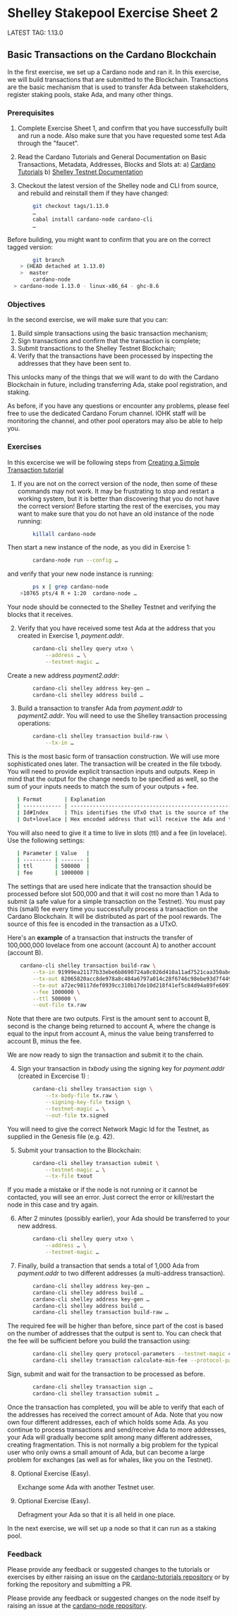# Shelley Stakepool Exercise Sheet 2

LATEST TAG: 1.13.0

## Basic Transactions on the Cardano Blockchain

In the first exercise, we set up a Cardano node and ran it.  In this exercise, we will build transactions that are submitted to the Blockchain.  Transactions are the basic mechanism that is used to transfer Ada between stakeholders, register staking pools, stake Ada, and many other things.

### Prerequisites

1. Complete Exercise Sheet 1, and confirm that you have successfully built and run a node.  Also make sure that you have requested some test Ada through the "faucet".

2. Read the Cardano Tutorials and General Documentation on Basic Transactions, Metadata, Addresses, Blocks and Slots at:
    a) [Cardano Tutorials](https://github.com/input-output-hk/cardano-tutorials/)
    b) [Shelley Testnet Documentation](https://testnets.cardano.org/)

3. Checkout the latest version of the Shelley node and CLI from source, and rebuild and reinstall them if they have changed:

```bash
        git checkout tags/1.13.0
        …
        cabal install cardano-node cardano-cli
        …
```

Before building, you might want to confirm that you are on the correct tagged version:

```bash
        git branch
	> (HEAD detached at 1.13.0)
	>  master
        cardano-node
  > cardano-node 1.13.0 - linux-x86_64 - ghc-8.6
```

### Objectives

In the second exercise, we will make sure that you can:

1. Build simple transactions using the basic transaction mechanism;
2. Sign transactions and confirm that the transaction is complete;
3. Submit transactions to the Shelley Testnet Blockchain;
4. Verify that the transactions have been processed by inspecting the addresses that they have been sent to.

This unlocks many of the things that we will want to do with the Cardano Blockchain in future, including transferring Ada, stake pool registration, and staking.

As before, if you have any questions or encounter any problems, please feel free to use the dedicated Cardano Forum channel.  IOHK staff will be monitoring the channel, and other pool operators may also be able to help you.


### Exercises

In this excercise we will be following steps from [Creating a Simple Transaction tutorial](../node-setup/040_transactions.md)

1. If you are not on the correct version of the node, then some of these commands may not work.
   It may be frustrating to stop and restart a working system, but it is better than discovering that
   you do not have the correct version! Before starting the rest of the exercises, you may want
   to make sure that you do not have an old instance of the node running:

```bash
        killall cardano-node
```

Then start a new instance of the node, as you did in Exercise 1:

```bash
        cardano-node run --config …
```

and verify that your new node instance is running:

```bash
        ps x | grep cardano-node
	>10765 pts/4 R + 1:20  cardano-node …
```


   Your node should be connected to the Shelley Testnet and verifying the blocks that it receives.

2. Verify that you have received some test Ada at the address that you created in Exercise 1, *payment.addr*.

```bash
        cardano-cli shelley query utxo \
            --address … \
            --testnet-magic …
```

Create a new address *payment2.addr*:

```bash
        cardano-cli shelley address key-gen …
        cardano-cli shelley address build …
```

3. Build a transaction to transfer Ada from *payment.addr* to *payment2.addr*.  You will need to use the Shelley transaction processing operations:

```bash
        cardano-cli shelley transaction build-raw \
            --tx-in …
```

   This is the most basic form of transaction construction.  We will use more sophisticated ones later.  The transaction will be created in the file txbody. You will need to provide explicit transaction inputs and outputs. Keep in mind that the output for the change needs to be specified as well, so the sum of your inputs needs to match the sum of your outputs + fee.

```bash
   | Format       | Explanation                                                                                  |
   | ------------ | -------------------------------------------------------------------------------------------- |
   | Id#Index     | This identifies the UTxO that is the source of the Ada – you should get this from query utxo  |
   | Out+lovelace | Hex encoded address that will receive the Ada and the amount to send in Lovelace.            |
```

You will also need to give it a time to live in slots (ttl) and a fee (in lovelace). Use the following settings:

```bash
   | Parameter | Value   |
   | --------- | ------- |
   | ttl       | 500000  |
   | fee       | 1000000 |
```

   The settings that are used here indicate that the transaction should be processed before slot 500,000 and  that it will cost no more than 1 Ada to submit (a safe value for a simple transaction on the Testnet).  You must pay this (small) fee every time you successfully process a transaction on the Cardano Blockchain.  It will be distributed as part of the pool rewards.  The source of this fee is encoded in the transaction as a UTxO.

Here's an **example** of a transaction that instructs the transfer of 100,000,000 lovelace from one account (account A) to another account (account B).

```bash
	cardano-cli shelley transaction build-raw \
		--tx-in 91999ea21177b33ebe6b8690724a0c026d410a11ad7521caa350abdafa5394c3#0 \
		--tx-out 82065820acc8de978a8c484a6797a014c28f6746c98ebe93d7f4498d66ea639ec953933f+100000000 \
		--tx-out a72ec98117def0939cc310b17de10d218f41ef5c84d94a89fe6097318d3de983+99899000000 \
		--fee 1000000 \
		--ttl 500000 \
		--out-file tx.raw
```

Note that there are two outputs. First is the amount sent to account B, second is the change being returned to account A, where the change is equal to the input from account A, minus the value being transferred to account B, minus the fee.

We are now ready to sign the transaction and submit it to the chain.

4. Sign your transaction in *txbody* using the signing key for *payment.addr* (created in Excercise 1) :

```bash
        cardano-cli shelley transaction sign \
            --tx-body-file tx.raw \
            --signing-key-file txsign \
            --testnet-magic … \
            --out-file tx.signed
```

You will need to give the correct Network Magic Id for the Testnet, as supplied in the Genesis file (e.g. 42).

5. Submit your transaction to the Blockchain:

```bash
        cardano-cli shelley transaction submit \
            --testnet-magic … \
            --tx-file txout
```

   If you made a mistake or if the node is not running or it cannot be contacted, you will see an error.  Just correct the error or kill/restart the node in this case and try again.

6. After 2 minutes (possibly earlier), your Ada should be transferred to your new address.

```bash
        cardano-cli shelley query utxo \
            --address … \
            --testnet-magic …
```

7. Finally, build a transaction that sends a total of 1,000 Ada from *payment.addr* to two different addresses (a multi-address transaction).

```bash
        cardano-cli shelley address key-gen …
        cardano-cli shelley address build …
        cardano-cli shelley address key-gen …
        cardano-cli shelley address build …
        cardano-cli shelley transaction build-raw …
```

   The required fee will be higher than before, since part of the cost is based on the number of addresses that the output is sent to.  You can check that the fee will be sufficient before you build the transaction using:

```bash
        cardano-cli shelley query protocol-parameters --testnet-magic 42 > protocol-parameters.json
        cardano-cli shelley transaction calculate-min-fee --protocol-params-file protocol-parameters.json …
```

Sign, submit and wait for the transaction to be processed as before.

```bash
        cardano-cli shelley transaction sign …
        cardano-cli shelley transaction submit …
```

   Once the transaction has completed, you will be able to verify that each of the addresses has received the correct amount of Ada.  Note that you now own four different addresses, each of which holds some Ada.  As you continue to process transactions and send/receive Ada to more addresses, your Ada will gradually become split among many different addresses, creating fragmentation.  This is not normally a big problem for the typical user who only owns a small amount of Ada, but can become a large problem for exchanges (as well as for whales, like you on the Testnet).

8. Optional Exercise (Easy).

   Exchange some Ada with another Testnet user.

9. Optional Exercise (Easy).

   Defragment your Ada so that it is all held in one place.


In the next exercise, we will set up a node so that it can run as a staking pool.

### Feedback

Please provide any feedback or suggested changes to the tutorials or exercises by either raising an issue on the [cardano-tutorials repository](https://github.com/input-output-hk/cardano-tutorials) or by forking the repository and submitting a PR.

Please provide any feedback or suggested changes on the node itself by raising an issue at the [cardano-node repository](https://github.com/input-output-hk/cardano-node).
